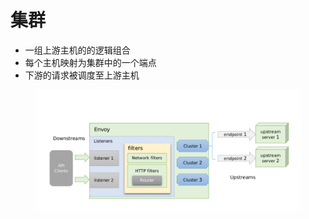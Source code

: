 # 集群

* 一组上游主机的的逻辑组合
* 每个主机映射为集群中的一个端点
* 下游的请求被调度至上游主机

<figure><img src="../../../../.gitbook/assets/image (4) (1) (1) (1) (1) (1) (1).png" alt=""><figcaption></figcaption></figure>
